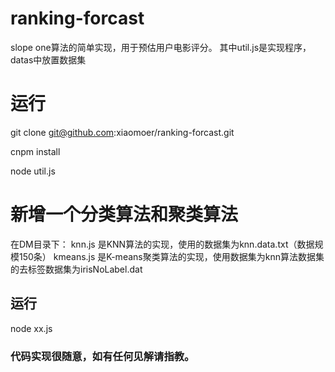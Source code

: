 # ranking-forcast
slope one算法的简单实现，用于预估用户电影评分。
其中util.js是实现程序，datas中放置数据集

# 运行

git clone git@github.com:xiaomoer/ranking-forcast.git

cnpm install 

node util.js

# 新增一个分类算法和聚类算法

在DM目录下：
knn.js 是KNN算法的实现，使用的数据集为knn.data.txt（数据规模150条）
kmeans.js 是K-means聚类算法的实现，使用数据集为knn算法数据集的去标签数据集为irisNoLabel.dat

## 运行

node xx.js

### 代码实现很随意，如有任何见解请指教。

